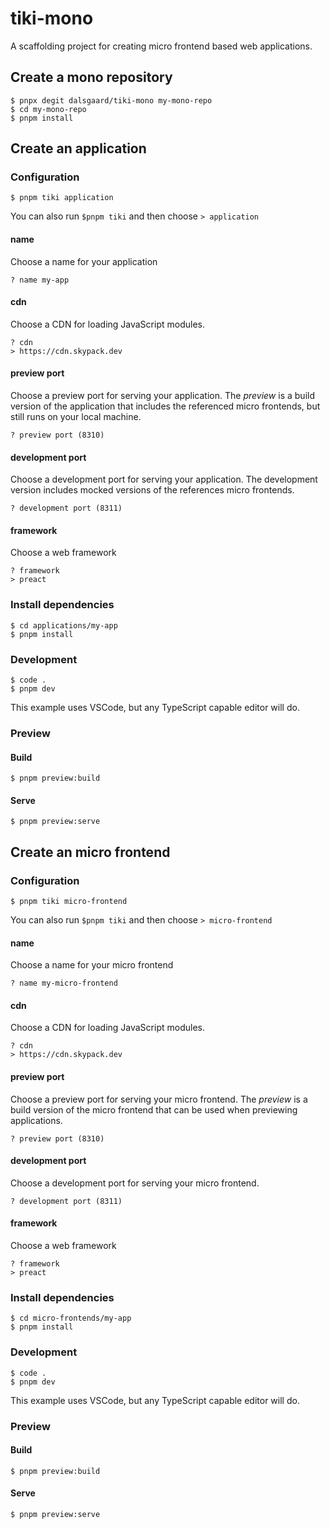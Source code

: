 # tiki-mono

A scaffolding project for creating micro frontend based web applications.

## Create a mono repository

```
$ pnpx degit dalsgaard/tiki-mono my-mono-repo
$ cd my-mono-repo
$ pnpm install
```

## Create an application

### Configuration

```
$ pnpm tiki application
```

You can also run `$pnpm tiki` and then choose `> application`

#### name

Choose a name for your application

```
? name my-app
```

#### cdn

Choose a CDN for loading JavaScript modules.

```
? cdn
> https://cdn.skypack.dev
```

#### preview port

Choose a preview port for serving your application. The _preview_ is a build version of the application that includes the referenced micro frontends, but still runs on your local machine.

```
? preview port (8310)
```

#### development port

Choose a development port for serving your application. The development version includes mocked versions of the references micro frontends.

```
? development port (8311)
```

#### framework

Choose a web framework

```
? framework
> preact
```

### Install dependencies

```
$ cd applications/my-app
$ pnpm install
```

### Development

```
$ code .
$ pnpm dev
```

This example uses VSCode, but any TypeScript capable editor will do.

### Preview

#### Build

```
$ pnpm preview:build
```

#### Serve

```
$ pnpm preview:serve
```

## Create an micro frontend

### Configuration

```
$ pnpm tiki micro-frontend
```

You can also run `$pnpm tiki` and then choose `> micro-frontend`

#### name

Choose a name for your micro frontend

```
? name my-micro-frontend
```

#### cdn

Choose a CDN for loading JavaScript modules.

```
? cdn
> https://cdn.skypack.dev
```

#### preview port

Choose a preview port for serving your micro frontend. The _preview_ is a build version of the micro frontend that can be used when previewing applications.

```
? preview port (8310)
```

#### development port

Choose a development port for serving your micro frontend.

```
? development port (8311)
```

#### framework

Choose a web framework

```
? framework
> preact
```

### Install dependencies

```
$ cd micro-frontends/my-app
$ pnpm install
```

### Development

```
$ code .
$ pnpm dev
```

This example uses VSCode, but any TypeScript capable editor will do.

### Preview

#### Build

```
$ pnpm preview:build
```

#### Serve

```
$ pnpm preview:serve
```
